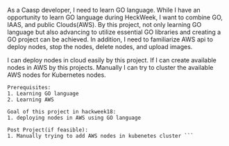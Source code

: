 As a Caasp developer, I need to learn GO language. While I have an opportunity to learn GO language during HeckWeek, I want to combine GO, IAAS, and public Clouds(AWS). By this project, not only learning GO language but also advancing to utilize essential GO libraries and creating a GO project can be achieved. In addition, I need to familiarize AWS api to deploy nodes, stop the nodes, delete nodes, and upload images.

I can deploy nodes in cloud easily by this project. If I can create available nodes in AWS by this projects. Manually I can try to cluster the available AWS nodes for Kubernetes nodes.

``` 
Prerequisites: 
1. Learning GO language 
2. Learning AWS

Goal of this project in hackweek18:
1. deploying nodes in AWS using GO language

Post Project(if feasible): 
1. Manually trying to add AWS nodes in kubenetes cluster ```